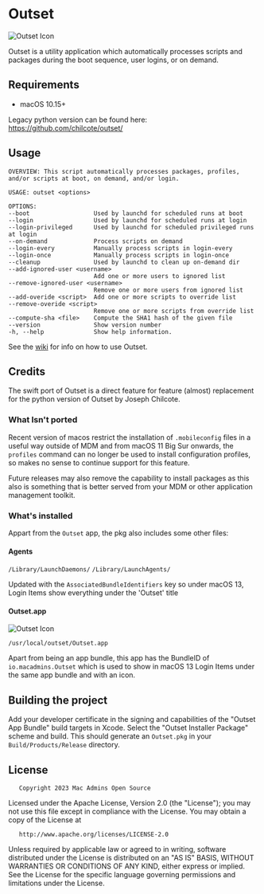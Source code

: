 Outset
======

![Outset Icon](https://github.com/bartreardon/outset/blob/master/outset/Assets.xcassets/AppIcon.appiconset/Outset.png_128x128.png?raw=true) 

Outset is a utility application which automatically processes scripts and packages during the boot sequence, user logins, or on demand.

Requirements
------------
+ macOS 10.15+

Legacy python version can be found here: https://github.com/chilcote/outset/

Usage
-----

	OVERVIEW: This script automatically processes packages, profiles, and/or scripts at boot, on demand, and/or login.

	USAGE: outset <options>

	OPTIONS:
	--boot                  Used by launchd for scheduled runs at boot
	--login                 Used by launchd for scheduled runs at login
	--login-privileged      Used by launchd for scheduled privileged runs at login
	--on-demand             Process scripts on demand
	--login-every           Manually process scripts in login-every
	--login-once            Manually process scripts in login-once
	--cleanup               Used by launchd to clean up on-demand dir
	--add-ignored-user <username>
							Add one or more users to ignored list
	--remove-ignored-user <username>
							Remove one or more users from ignored list
	--add-overide <script>  Add one or more scripts to override list
	--remove-overide <script>
							Remove one or more scripts from override list
	--compute-sha <file>    Compute the SHA1 hash of the given file
	--version               Show version number
	-h, --help              Show help information.



See the [wiki](https://github.com/macadmins/outset/wiki) for info on how to use Outset.

Credits
-------
The swift port of Outset is a direct feature for feature (almost) replacement for the python version of Outset by Joseph Chilcote.

### What Isn't ported

Recent version of macos restrict the installation of `.mobileconfig` files in a useful way outside of MDM and from macOS 11 Big Sur onwards, the `profiles` command can no longer be used to install configuration profiles, so makes no sense to continue support for this feature.

Future releases may also remove the capability to install packages as this also is something that is better served from your MDM or other application management toolkit.

### What's installed

Appart from the `Outset` app, the pkg also includes some other files:

#### Agents
`/Library/LaunchDaemons/` `/Library/LaunchAgents/`

Updated with the `AssociatedBundleIdentifiers` key so under macOS 13, Login Items show everything under the 'Outset' title

#### Outset.app

![Outset Icon](https://github.com/bartreardon/outset/blob/master/outset/Assets.xcassets/AppIcon.appiconset/Outset.png_32x32@2x.png?raw=true) 

`/usr/local/outset/Outset.app`

Apart from being an app bundle, this app has the BundleID of `io.macadmins.Outset` which is used to show in macOS 13 Login Items under the same app bundle and with an icon. 

## Building the project

Add your developer certificate in the signing and capabilities of the "Outset App Bundle" build targets in Xcode. Select the "Outset Installer Package" scheme and build. This should generate an `Outset.pkg` in your `Build/Products/Release` directory.

License
-------

       Copyright 2023 Mac Admins Open Source

   Licensed under the Apache License, Version 2.0 (the "License");
   you may not use this file except in compliance with the License.
   You may obtain a copy of the License at

       http://www.apache.org/licenses/LICENSE-2.0

   Unless required by applicable law or agreed to in writing, software
   distributed under the License is distributed on an "AS IS" BASIS,
   WITHOUT WARRANTIES OR CONDITIONS OF ANY KIND, either express or implied.
   See the License for the specific language governing permissions and
   limitations under the License.
